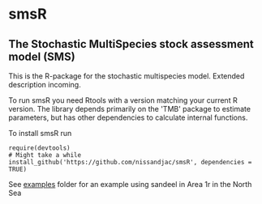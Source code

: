 # smsR
## The Stochastic MultiSpecies stock assessment model (SMS)

This is the R-package for the stochastic multispecies model. Extended description incoming.

To run smsR you need Rtools with a version matching your current R version. The library depends primarily on the 'TMB' package to estimate parameters, but has other dependencies to calculate internal functions.

To install smsR run

```
require(devtools)
# Might take a while
install_github('https://github.com/nissandjac/smsR', dependencies = TRUE)

```

See [examples](https://github.com/nissandjac/smsR/tree/main/examples) folder for an example using sandeel in Area 1r in the North Sea
